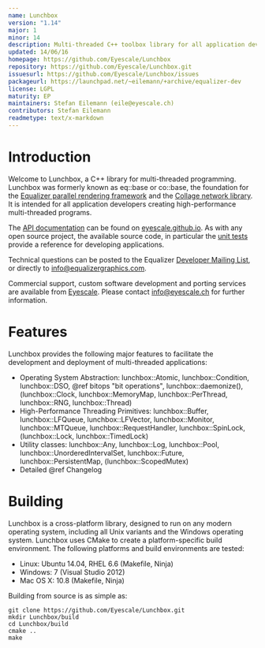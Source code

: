 ```yaml
---
name: Lunchbox
version: "1.14"
major: 1
minor: 14
description: Multi-threaded C++ toolbox library for all application developers creating high-performance multi-threaded programs.
updated: 14/06/16
homepage: https://github.com/Eyescale/Lunchbox
repository: https://github.com/Eyescale/Lunchbox.git
issuesurl: https://github.com/Eyescale/Lunchbox/issues
packageurl: https://launchpad.net/~eilemann/+archive/equalizer-dev
license: LGPL
maturity: EP
maintainers: Stefan Eilemann (eile@eyescale.ch)
contributors: Stefan Eilemann
readmetype: text/x-markdown
---
```


# Introduction

Welcome to Lunchbox, a C++ library for multi-threaded programming. Lunchbox was
formerly known as eq::base or co::base, the foundation for the
[Equalizer parallel rendering framework](https://github.com/Eyescale/Equalizer)
and the [Collage network library](https://github.com/Eyescale/Collage). It is
intended for all application developers creating high-performance multi-threaded
programs.

The
[API documentation](http://eyescale.github.io/Lunchbox-1.12/index.html) can be
found on [eyescale.github.io](http://eyescale.github.io/). As with any open
source project, the available source code, in particular the
[unit tests](https://github.com/Eyescale/Lunchbox/tree/1.12/tests) provide a
reference for developing applications.

Technical questions can be posted to the Equalizer
[Developer Mailing List](http://www.equalizergraphics.com/cgi-bin/mailman/listinfo/eq-dev),
or directly to
[info@equalizergraphics.com](mailto:info@equalizergraphics.com?subject=Lunchbox%20question).

Commercial support, custom software development and porting services are
available from [Eyescale](http://www.eyescale.ch). Please contact
[info@eyescale.ch](mailto:info@eyescale.ch?subject=Lunchbox%20support)
for further information.

# Features

Lunchbox provides the following major features to facilitate the
development and deployment of multi-threaded applications:
* Operating System Abstraction: lunchbox::Atomic, lunchbox::Condition,
  lunchbox::DSO, @ref bitops "bit operations", lunchbox::daemonize(),
  (lunchbox::Clock, lunchbox::MemoryMap, lunchbox::PerThread, lunchbox::RNG,
  lunchbox::Thread)
* High-Performance Threading Primitives: lunchbox::Buffer, lunchbox::LFQueue,
  lunchbox::LFVector, lunchbox::Monitor, lunchbox::MTQueue,
  lunchbox::RequestHandler, lunchbox::SpinLock, (lunchbox::Lock,
  lunchbox::TimedLock)
* Utility classes: lunchbox::Any, lunchbox::Log, lunchbox::Pool,
  lunchbox::UnorderedIntervalSet, lunchbox::Future, lunchbox::PersistentMap,
  (lunchbox::ScopedMutex)
* Detailed @ref Changelog

# Building

Lunchbox is a cross-platform library, designed to run on any modern operating
system, including all Unix variants and the Windows operating system. Lunchbox
uses CMake to create a platform-specific build environment. The following
platforms and build environments are tested:

* Linux: Ubuntu 14.04, RHEL 6.6 (Makefile, Ninja)
* Windows: 7 (Visual Studio 2012)
* Mac OS X: 10.8 (Makefile, Ninja)

Building from source is as simple as:

    git clone https://github.com/Eyescale/Lunchbox.git
    mkdir Lunchbox/build
    cd Lunchbox/build
    cmake ..
    make



